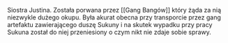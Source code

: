 Siostra Justina. Została porwana przez [[Gang Bangów]] który żąda za nią niezwykle dużego okupu. Była akurat obecna przy transporcie przez gang artefaktu zawierającego duszę Sukuny i na skutek wypadku przy pracy Sukuna został do niej przeniesiony o czym nikt nie zdaje sobie sprawy. 